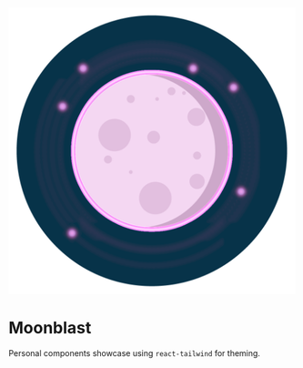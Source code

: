 

![image](./public/logo.png)

# Moonblast

Personal components showcase using `react-tailwind` for theming.